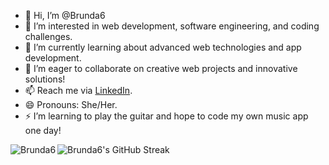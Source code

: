 - 👋 Hi, I’m @Brunda6
- 👀 I’m interested in web development, software engineering, and coding challenges.
- 🌱 I’m currently learning about advanced web technologies and app development.
- 💞️ I’m eager to collaborate on creative web projects and innovative solutions!
- 📫 Reach me via [LinkedIn](www.linkedin.com/in/brunda26).
- 😄 Pronouns: She/Her.
- ⚡ I’m learning to play the guitar and hope to code my own music app one day!

<p><img align="left" src="https://github-readme-stats.vercel.app/api/top-langs?username=Brunda6&show_icons=true&locale=en&layout=compact" alt="Brunda6" /></p>

<img src="https://github-readme-streak-stats.herokuapp.com/?user=Brunda6" alt="Brunda6's GitHub Streak" style="display: block; margin: 0 auto;" />
